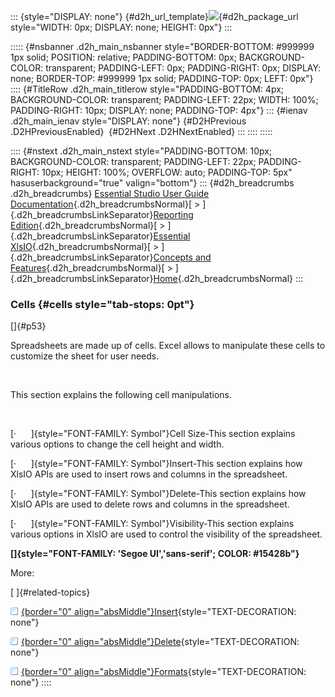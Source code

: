 ::: {style="DISPLAY: none"}
[](ms-xhelp:///?Id=d2h_url_template){#d2h_url_template}![](!package_url!){#d2h_package_url style="WIDTH: 0px; DISPLAY: none; HEIGHT: 0px"}
:::

::::: {#nsbanner .d2h_main_nsbanner style="BORDER-BOTTOM: #999999 1px solid; POSITION: relative; PADDING-BOTTOM: 0px; BACKGROUND-COLOR: transparent; PADDING-LEFT: 0px; PADDING-RIGHT: 0px; DISPLAY: none; BORDER-TOP: #999999 1px solid; PADDING-TOP: 0px; LEFT: 0px"}
:::: {#TitleRow .d2h_main_titlerow style="PADDING-BOTTOM: 4px; BACKGROUND-COLOR: transparent; PADDING-LEFT: 22px; WIDTH: 100%; PADDING-RIGHT: 10px; DISPLAY: none; PADDING-TOP: 4px"}
::: {#ienav .d2h_main_ienav style="DISPLAY: none"}
[](ms-xhelp:///?Id=5a3cae2d-26b9-4db6-a412-4f1658a020da){#D2HPrevious .D2HPreviousEnabled}  [](ms-xhelp:///?Id=01b204be-5df1-4b1b-9a85-917dba17106d){#D2HNext .D2HNextEnabled}
:::
::::
:::::

:::: {#nstext .d2h_main_nstext style="PADDING-BOTTOM: 10px; BACKGROUND-COLOR: transparent; PADDING-LEFT: 22px; PADDING-RIGHT: 10px; HEIGHT: 100%; OVERFLOW: auto; PADDING-TOP: 5px" hasuserbackground="true" valign="bottom"}
::: {#d2h_breadcrumbs .d2h_breadcrumbs}
[Essential Studio User Guide Documentation](ms-xhelp:///?Id=12457748-09e3-4d74-a240-8e049cedf030){.d2h_breadcrumbsNormal}[ \> ]{.d2h_breadcrumbsLinkSeparator}[Reporting Edition](ms-xhelp:///?Id=027aa5b6-6676-4f93-ad23-c20e8c45792e){.d2h_breadcrumbsNormal}[ \> ]{.d2h_breadcrumbsLinkSeparator}[Essential XlsIO](ms-xhelp:///?Id=b01a1b50-1d7d-40c0-bc83-af67e57c9005){.d2h_breadcrumbsNormal}[ \> ]{.d2h_breadcrumbsLinkSeparator}[Concepts and Features](ms-xhelp:///?Id=21b26556-5905-4ad9-90b4-40320db25faf){.d2h_breadcrumbsNormal}[ \> ]{.d2h_breadcrumbsLinkSeparator}[Home](ms-xhelp:///?Id=f62182de-92ac-41e4-aff6-b20e6b06d98e){.d2h_breadcrumbsNormal}
:::

### Cells {#cells style="tab-stops: 0pt"}

[]{#p53} 

Spreadsheets are made up of cells. Excel allows to manipulate these cells to customize the sheet for user needs.

 

This section explains the following cell manipulations.

 

[·      ]{style="FONT-FAMILY: Symbol"}Cell Size-This section explains various options to change the cell height and width.

[·      ]{style="FONT-FAMILY: Symbol"}Insert-This section explains how XlsIO APIs are used to insert rows and columns in the spreadsheet.

[·      ]{style="FONT-FAMILY: Symbol"}Delete-This section explains how XlsIO APIs are used to delete rows and columns in the spreadsheet.

[·      ]{style="FONT-FAMILY: Symbol"}Visibility-This section explains various options in XlsIO are used to control the visibility of the spreadsheet.

**[]{style="FONT-FAMILY: 'Segoe UI','sans-serif'; COLOR: #15428b"}** 

More:

[ ]{#related-topics}

[![](button.gif){border="0" align="absMiddle"}Insert](ms-xhelp:///?Id=f5dfdb9e-7ebb-4d3c-a032-308522e03dca){style="TEXT-DECORATION: none"}

[![](button.gif){border="0" align="absMiddle"}Delete](ms-xhelp:///?Id=b0a916f1-ad37-4ed1-a871-1bb2123c9858){style="TEXT-DECORATION: none"}

[![](button.gif){border="0" align="absMiddle"}Formats](ms-xhelp:///?Id=ce58e815-1bc5-4b7c-85f7-37c55c481f57){style="TEXT-DECORATION: none"}
::::
